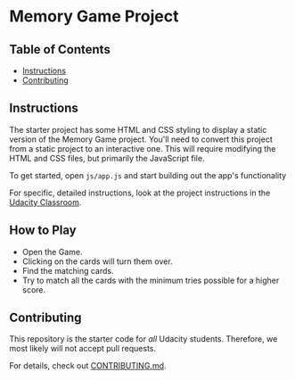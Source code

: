 # Memory Game Project

## Table of Contents

* [Instructions](#instructions)
* [Contributing](#contributing)

## Instructions

The starter project has some HTML and CSS styling to display a static version of the Memory Game project. You'll need to convert this project from a static project to an interactive one. This will require modifying the HTML and CSS files, but primarily the JavaScript file.

To get started, open `js/app.js` and start building out the app's functionality

For specific, detailed instructions, look at the project instructions in the [Udacity Classroom](https://classroom.udacity.com/me).

## How to Play

* Open the Game.
* Clicking on the cards will turn them over.
* Find the matching cards.
* Try to match all the cards with the minimum tries possible for a higher score.

## Contributing

This repository is the starter code for _all_ Udacity students. Therefore, we most likely will not accept pull requests.

For details, check out [CONTRIBUTING.md](CONTRIBUTING.md).
